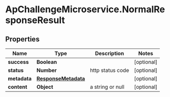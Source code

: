 # ApChallengeMicroservice.NormalResponseResult

## Properties
Name | Type | Description | Notes
------------ | ------------- | ------------- | -------------
**success** | **Boolean** |  | [optional] 
**status** | **Number** | http status code | [optional] 
**metadata** | [**ResponseMetadata**](ResponseMetadata.md) |  | [optional] 
**content** | **Object** | a string or null | [optional] 


